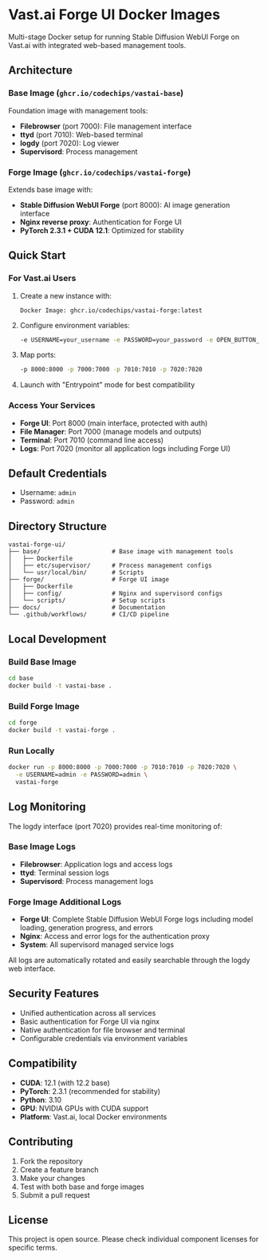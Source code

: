 # Vast.ai Forge UI Docker Images

Multi-stage Docker setup for running Stable Diffusion WebUI Forge on Vast.ai with integrated web-based management tools.

## Architecture

### Base Image (`ghcr.io/codechips/vastai-base`)
Foundation image with management tools:
- **Filebrowser** (port 7000): File management interface
- **ttyd** (port 7010): Web-based terminal
- **logdy** (port 7020): Log viewer
- **Supervisord**: Process management

### Forge Image (`ghcr.io/codechips/vastai-forge`)
Extends base image with:
- **Stable Diffusion WebUI Forge** (port 8000): AI image generation interface
- **Nginx reverse proxy**: Authentication for Forge UI
- **PyTorch 2.3.1 + CUDA 12.1**: Optimized for stability

## Quick Start

### For Vast.ai Users

1. Create a new instance with:
   ```
   Docker Image: ghcr.io/codechips/vastai-forge:latest
   ```

2. Configure environment variables:
   ```bash
   -e USERNAME=your_username -e PASSWORD=your_password -e OPEN_BUTTON_PORT=8000
   ```

3. Map ports:
   ```bash
   -p 8000:8000 -p 7000:7000 -p 7010:7010 -p 7020:7020
   ```

4. Launch with "Entrypoint" mode for best compatibility

### Access Your Services

- **Forge UI**: Port 8000 (main interface, protected with auth)
- **File Manager**: Port 7000 (manage models and outputs)
- **Terminal**: Port 7010 (command line access)
- **Logs**: Port 7020 (monitor all application logs including Forge UI)

## Default Credentials

- Username: `admin`
- Password: `admin`

## Directory Structure

```
vastai-forge-ui/
├── base/                    # Base image with management tools
│   ├── Dockerfile
│   ├── etc/supervisor/      # Process management configs
│   └── usr/local/bin/       # Scripts
├── forge/                   # Forge UI image
│   ├── Dockerfile
│   ├── config/              # Nginx and supervisord configs
│   └── scripts/             # Setup scripts
├── docs/                    # Documentation
└── .github/workflows/       # CI/CD pipeline
```

## Local Development

### Build Base Image
```bash
cd base
docker build -t vastai-base .
```

### Build Forge Image
```bash
cd forge
docker build -t vastai-forge .
```

### Run Locally
```bash
docker run -p 8000:8000 -p 7000:7000 -p 7010:7010 -p 7020:7020 \
  -e USERNAME=admin -e PASSWORD=admin \
  vastai-forge
```

## Log Monitoring

The logdy interface (port 7020) provides real-time monitoring of:

### Base Image Logs
- **Filebrowser**: Application logs and access logs
- **ttyd**: Terminal session logs
- **Supervisord**: Process management logs

### Forge Image Additional Logs
- **Forge UI**: Complete Stable Diffusion WebUI Forge logs including model loading, generation progress, and errors
- **Nginx**: Access and error logs for the authentication proxy
- **System**: All supervisord managed service logs

All logs are automatically rotated and easily searchable through the logdy web interface.

## Security Features

- Unified authentication across all services
- Basic authentication for Forge UI via nginx
- Native authentication for file browser and terminal
- Configurable credentials via environment variables

## Compatibility

- **CUDA**: 12.1 (with 12.2 base)
- **PyTorch**: 2.3.1 (recommended for stability)
- **Python**: 3.10
- **GPU**: NVIDIA GPUs with CUDA support
- **Platform**: Vast.ai, local Docker environments

## Contributing

1. Fork the repository
2. Create a feature branch
3. Make your changes
4. Test with both base and forge images
5. Submit a pull request

## License

This project is open source. Please check individual component licenses for specific terms.